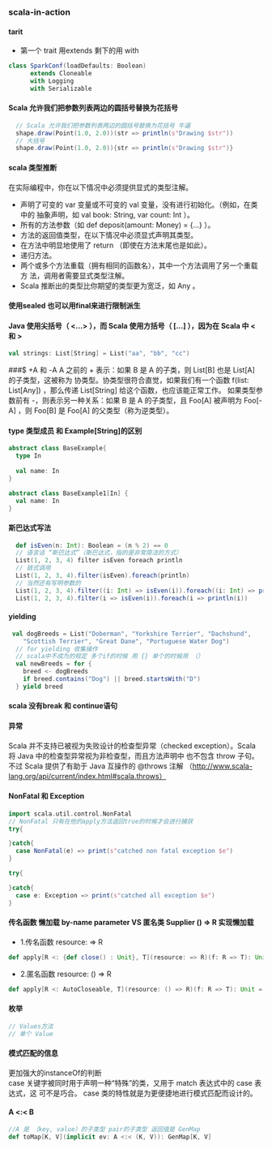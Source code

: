 ### scala-in-action
#### tarit
- 第一个 trait 用extends 剩下的用 with
```scala
class SparkConf(loadDefaults: Boolean) 
      extends Cloneable 
      with Logging 
      with Serializable 
```
#### Scala 允许我们把参数列表两边的圆括号替换为花括号
```scala
  // Scala 允许我们把参数列表两边的圆括号替换为花括号 牛逼
  shape.draw(Point(1.0, 2.0))(str => println(s"Drawing $str"))
  // 大括号
  shape.draw(Point(1.0, 2.0)){str => println(s"Drawing $str")}
```
#### scala 类型推断
在实际编程中，你在以下情况中必须提供显式的类型注解。
- 声明了可变的 var 变量或不可变的 val 变量，没有进行初始化。（例如，在类中的
抽象声明，如 val book: String, var count: Int ）。
- 所有的方法参数（如 def deposit(amount: Money) = {…} ）。
- 方法的返回值类型，在以下情况中必须显式声明其类型。
- 在方法中明显地使用了 return （即使在方法末尾也是如此）。
- 递归方法。
- 两个或多个方法重载（拥有相同的函数名），其中一个方法调用了另一个重载方
法，调用者需要显式类型注解。
- Scala 推断出的类型比你期望的类型更为宽泛，如 Any 。
#### 使用sealed 也可以用final来进行限制派生
#### Java 使用尖括号（ <…> ），而 Scala 使用方括号（ […] ），因为在 Scala 中 < 和 > 
```scala
val strings: List[String] = List("aa", "bb", "cc")
```
###$ +A 和 -A
A 之前的 + 表示：如果 B 是 A 的子类，则 List[B] 也是 List[A] 的子类型，这被称为
协类型。协类型很符合直觉，如果我们有一个函数 f(list: List[Any]) ，那么传递
List[String] 给这个函数，也应该能正常工作。
如果类型参数前有 -，则表示另一种关系：如果 B 是 A 的子类型，且 Foo[A] 被声明为
Foo[-A] ，则 Foo[B] 是 Foo[A] 的父类型（称为逆类型）。
#### type 类型成员 和 Example[String]的区别
```scala
abstract class BaseExample{
  type In
  
  val name: In
}

abstract class BaseExample1[In] {
  val name: In
}
```
#### 斯巴达式写法
```scala
  def isEven(n: Int): Boolean = (n % 2) == 0
  // 语言话 “斯巴达式”（斯巴达式，指的是非常简洁的方式）
  List(1, 2, 3, 4) filter isEven foreach println
  // 链式调用
  List(1, 2, 3, 4).filter(isEven).foreach(println)
  // 当然还有写明参数的
  List(1, 2, 3, 4).filter((i: Int) => isEven(i)).foreach((i: Int) => println(i))
  List(1, 2, 3, 4).filter(i => isEven(i)).foreach(i => println(i))
```
#### yielding
```scala
 val dogBreeds = List("Doberman", "Yorkshire Terrier", "Dachshund",
    "Scottish Terrier", "Great Dane", "Portuguese Water Dog")
  // for yielding 收集操作
  // scala中不成为的规定 多个if的时候 用 {} 单个的时候用 （）
  val newBreeds = for {
    breed <- dogBreeds
    if breed.contains("Dog") || breed.startsWith("D")
  } yield breed
```
#### scala 没有break 和 continue语句
#### 异常
Scala 并不支持已被视为失败设计的检查型异常（checked
exception）。Scala 将 Java 中的检查型异常视为非检查型，而且方法声明中
也不包含 throw 子句。不过 Scala 提供了有助于 Java 互操作的 @throws 注解
（http://www.scala-lang.org/api/current/index.html#scala.throws）
#### NonFatal 和 Exception
```scala
import scala.util.control.NonFatal
// NonFatal 只有在他的apply方法返回true的时候才会进行捕获
try{

}catch{
  case NonFatal(e) => print(s"catched non fatal exception $e")
}

try{

}catch{
  case e: Exception => print(s"catched all exception $e")
}
```
#### 传名函数 懒加载 by-name parameter VS 匿名类 Supplier () => R 实现懒加载
- 1.传名函数 resource: => R
```scala
def apply[R <: {def close() : Unit}, T](resource: => R)(f: R => T): Unit = {}
```
- 2.匿名函数 resource: () => R
```scala
def apply[R <: AutoCloseable, T](resource: () => R)(f: R => T): Unit = {}
```
#### 枚举 
```scala
// Values方法
// 单个 Value 

```
#### 模式匹配的信息
更加强大的instanceOf的判断<br>
case 关键字被同时用于声明一种“特殊”的类，又用于 match 表达式中的 case 表达式，这
可不是巧合。 case 类的特性就是为更便捷地进行模式匹配而设计的。
#### A <:< B
```scala
//A 是 （key, value）的子类型 pair的子类型 返回值是 GenMap
def toMap[K, V](implicit ev: A <:< (K, V)): GenMap[K, V]
```